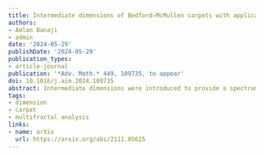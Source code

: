 ```yaml
---
title: Intermediate dimensions of Bedford–McMullen carpets with applications to Lipschitz equivalence
authors:
- Amlan Banaji
- admin
date: '2024-05-29'
publishDate: '2024-05-29'
publication_types:
- article-journal
publication: '*Adv. Math.* 449, 109735, to appear'
doi: 10.1016/j.aim.2024.109735
abstract: Intermediate dimensions were introduced to provide a spectrum of dimensions interpolating between Hausdorff and box-counting dimensions for fractals where these differ. In particular, Bedford-McMullen carpets are a natural case for investigation, but until now only very rough bounds for their intermediate dimensions have been found. In this paper, we determine a precise formula for the intermediate dimensions $\dim_{ \theta } \Lambda $ of any Bedford--McMullen carpet $\Lambda $	for the whole spectrum of $\theta \in [0,1]$, in terms of a certain large	deviations rate function. The intermediate dimensions exist and are strictly increasing in $\theta $, and the function $\theta \mapsto \dim _{ \theta }\Lambda $ exhibits interesting features not witnessed on any previous example, such as having countably many phase	transitions, between which it is analytic and strictly concave. We make an unexpected connection to multifractal analysis by showing that two carpets with non-uniform vertical fibres have equal intermediate dimensions	if and only if the Hausdorff multifractal spectra of the uniform Bernoulli measures on the two carpets are equal. Since intermediate dimensions are	bi-Lipschitz invariant, this shows that the equality of these multifractal spectra is a necessary condition for two such carpets to be Lipschitz equivalent.
tags:
- dimension
- carpet
- multifractal analysis
links:
- name: arXiv
  url: https://arxiv.org/abs/2111.05625
---
```

